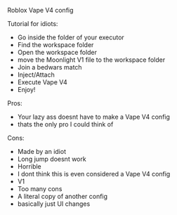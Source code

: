 Roblox Vape V4 config

Tutorial for idiots:

- Go inside the folder of your executor
- Find the workspace folder
- Open the workspace folder
- move the Moonlight V1 file to the workspace folder
- Join a bedwars match
- Inject/Attach
- Execute Vape V4
- Enjoy!

Pros:
- Your lazy ass doesnt have to make a Vape V4 config
- thats the only pro I could think of

Cons:
- Made by an idiot
- Long jump doesnt work
- Horrible
- I dont think this is even considered a Vape V4 config
- V1
- Too many cons
- A literal copy of another config
- basically just UI changes
